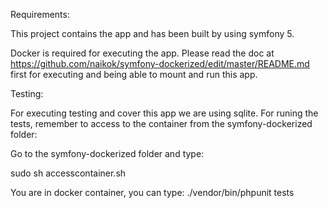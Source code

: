 Requirements:

This project contains the app and has been built by using symfony 5.

Docker is required for executing the app. Please read the doc at https://github.com/naikok/symfony-dockerized/edit/master/README.md first for executing and being able to mount and run this app.

Testing:

For executing testing and cover this app we are using sqlite. 
For runing the tests, remember to access to the container from the symfony-dockerized folder:

Go to the symfony-dockerized folder and type:

sudo sh accesscontainer.sh 

You are in docker container, you can type: ./vendor/bin/phpunit tests
